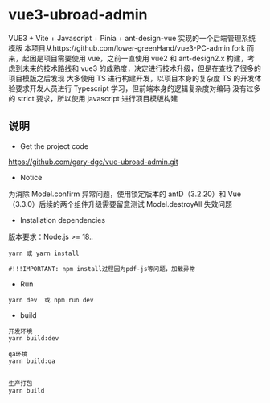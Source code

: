 # vue3-ubroad-admin

VUE3 + Vite + Javascript + Pinia + ant-design-vue 实现的一个后端管理系统模版
本项目从https://github.com/lower-greenHand/vue3-PC-admin fork 而来，起因是项目需要使用 vue，之前一直使用
vue2 和 ant-design2.x 构建，考虑到未来的技术路线和 vue3 的成熟度，决定进行技术升级，但是在查找了很多的项目模版之后发现
大多使用 TS 进行构建开发，以项目本身的复杂度 TS 的开发体验要求开发人员进行 Typescript 学习，但前端本身的逻辑复杂度对编码
没有过多的 strict 要求，所以使用 javascript 进行项目模版构建

## 说明

- Get the project code

https://github.com/gary-dgc/vue-ubroad-admin.git

- Notice

为消除 Model.confirm 异常问题，使用锁定版本的 antD（3.2.20）和 Vue（3.3.0）后续的两个组件升级需要留意测试 Model.destroyAll 失效问题

- Installation dependencies

版本要求：Node.js >= 18._._

```
yarn 或 yarn install

#!!!IMPORTANT: npm install过程因为pdf-js等问题，加载异常
```

- Run

```
yarn dev  或 npm run dev
```

- build

```
开发环境
yarn build:dev

qa环境
yarn build:qa


生产打包
yarn build

```
